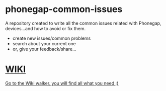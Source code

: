 phonegap-common-issues
======================

A repository created to write all the common issues related with Phonegap, devices...and how to avoid or fix them.

* create new issues/common problems
* search about your current one
* or, give your feedback/share...

# [WIKI]((https://github.com/bichotll/phonegap-common-issues/wiki/Home))
[Go to the Wiki walker, you will find all what you need ;)](https://github.com/bichotll/phonegap-common-issues/wiki/Home)
